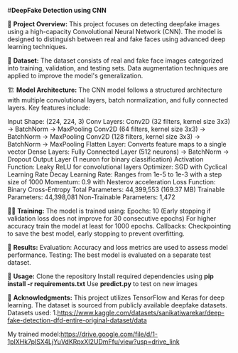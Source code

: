 #**DeepFake Detection using CNN**

📌 **Project Overview:**
This project focuses on detecting deepfake images using a high-capacity Convolutional Neural Network (CNN). The model is designed to distinguish between real and fake faces using advanced deep learning techniques.

📂 **Dataset:**
The dataset consists of real and fake face images categorized into training, validation, and testing sets. Data augmentation techniques are applied to improve the model's generalization.

🏗️ **Model Architecture:**
The CNN model follows a structured architecture with multiple convolutional layers, batch normalization, and fully connected layers. Key features include:

Input Shape: (224, 224, 3)
Conv Layers:
      Conv2D (32 filters, kernel size 3x3) → BatchNorm → MaxPooling
      Conv2D (64 filters, kernel size 3x3) → BatchNorm → MaxPooling
      Conv2D (128 filters, kernel size 3x3) → BatchNorm → MaxPooling
Flatten Layer: Converts feature maps to a single vector
Dense Layers:
      Fully Connected Layer (512 neurons) → BatchNorm → Dropout
      Output Layer (1 neuron for binary classification)
Activation Function: Leaky ReLU for convolutional layers
Optimizer: SGD with Cyclical Learning Rate Decay
Learning Rate: Ranges from 1e-5 to 1e-3 with a step size of 1000
Momentum: 0.9 with Nesterov acceleration
Loss Function: Binary Cross-Entropy
Total Parameters: 44,399,553 (169.37 MB)
Trainable Parameters: 44,398,081
Non-Trainable Parameters: 1,472

🏋️‍♂️ **Training:**
The model is trained using:
Epochs: 10 (Early stopping if validation loss does not improve for 30 consecutive epochs) For higher accuracy train the model at least for 1000 epochs.
Callbacks: Checkpointing to save the best model, early stopping to prevent overfitting.

🚀 **Results:**
Evaluation: Accuracy and loss metrics are used to assess model performance.
Testing: The best model is evaluated on a separate test dataset.

🔧 **Usage:**
Clone the repository
Install required dependencies using **pip install -r requirements.txt**
Use **predict.py** to test on new images

📜 **Acknowledgments:**
This project utilizes TensorFlow and Keras for deep learning. The dataset is sourced from publicly available deepfake datasets.
Datasets used:
  1.https://www.kaggle.com/datasets/sanikatiwarekar/deep-fake-detection-dfd-entire-original-dataset/data

My trained model:https://drive.google.com/file/d/1-1pIXHk7pISX4LjYuVdKRpxXI2UDmFfu/view?usp=drive_link
